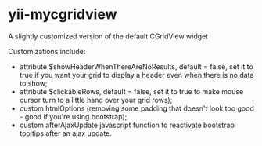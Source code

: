 yii-mycgridview
===============

A slightly customized version of the default CGridView widget

Customizations include:

- attribute $showHeaderWhenThereAreNoResults, default = false, set it to true if you want your grid to display a header even when there is no data to show;
- attribute $clickableRows, default = false, set it to true to make mouse cursor turn to a little hand over your grid rows);
- custom htmlOptions (removing some padding that doesn't look too good - good if you're using bootstrap);
- custom afterAjaxUpdate javascript function to reactivate bootstrap tooltips after an ajax update.
